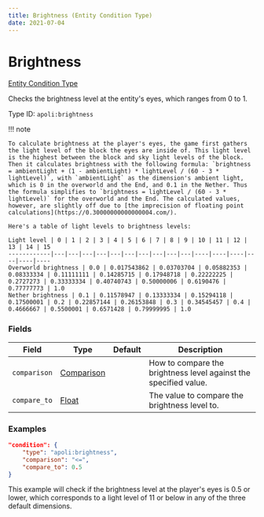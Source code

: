 ```yaml
---
title: Brightness (Entity Condition Type)
date: 2021-07-04
---
```


# Brightness

[Entity Condition Type](../entity_condition_types.md)

Checks the brightness level at the entity's eyes, which ranges from 0 to 1.

Type ID: `apoli:brightness`

!!! note

    To calculate brightness at the player's eyes, the game first gathers the light level of the block the eyes are inside of. This light level is the highest between the block and sky light levels of the block. Then it calculates brightness with the following formula: `brightness = ambientLight + (1 - ambientLight) * lightLevel / (60 - 3 * lightLevel)`, with `ambientLight` as the dimension's ambient light, which is 0 in the overworld and the End, and 0.1 in the Nether. Thus the formula simplifies to `brightness = lightLevel / (60 - 3 * lightLevel)` for the overworld and the End. The calculated values, however, are slightly off due to [the imprecision of floating point calculations](https://0.30000000000000004.com/).

    Here's a table of light levels to brightness levels:

    Light level | 0 | 1 | 2 | 3 | 4 | 5 | 6 | 7 | 8 | 9 | 10 | 11 | 12 | 13 | 14 | 15
    ------------|---|---|---|---|---|---|---|---|---|---|----|----|----|----|----|----
    Overworld brightness | 0.0 | 0.017543862 | 0.03703704 | 0.05882353 | 0.08333334 | 0.11111111 | 0.14285715 | 0.17948718 | 0.22222225 | 0.2727273 | 0.33333334 | 0.40740743 | 0.50000006 | 0.6190476 | 0.77777773 | 1.0
    Nether brightness | 0.1 | 0.11578947 | 0.13333334 | 0.15294118 | 0.17500001 | 0.2 | 0.22857144 | 0.26153848 | 0.3 | 0.34545457 | 0.4 | 0.4666667 | 0.5500001 | 0.6571428 | 0.79999995 | 1.0

### Fields

| Field        | Type                                      | Default | Description                                                      |
| ------------ | ----------------------------------------- | ------- | ---------------------------------------------------------------- |
| `comparison` | [Comparison](../data_types/comparison.md) |         | How to compare the brightness level against the specified value. |
| `compare_to` | [Float](../data_types/float.md)           |         | The value to compare the brightness level to.                    |

### Examples

```json
"condition": {
    "type": "apoli:brightness",
    "comparison": "<=",
    "compare_to": 0.5
}
```

This example will check if the brightness level at the player's eyes is 0.5 or lower, which corresponds to a light level of 11 or below in any of the three default dimensions.
